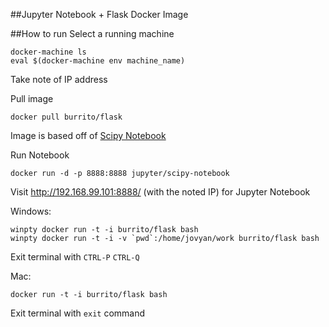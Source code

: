 ##Jupyter Notebook + Flask Docker Image

##How to run
Select a running machine
```
docker-machine ls
eval $(docker-machine env machine_name)
```
Take note of IP address

Pull image
```
docker pull burrito/flask
```
Image is based off of [Scipy Notebook](https://github.com/jupyter/docker-stacks/tree/master/scipy-notebook)

Run Notebook
```
docker run -d -p 8888:8888 jupyter/scipy-notebook
```
Visit <http://192.168.99.101:8888/> (with the noted IP) for Jupyter Notebook

Windows:
```
winpty docker run -t -i burrito/flask bash
winpty docker run -t -i -v `pwd`:/home/jovyan/work burrito/flask bash
```
Exit terminal with `CTRL-P` `CTRL-Q` 

Mac:
```
docker run -t -i burrito/flask bash
```
Exit terminal with `exit` command